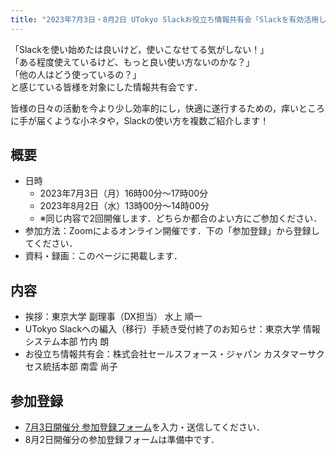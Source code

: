 ```yaml
---
title: "2023年7月3日・8月2日 UTokyo Slackお役立ち情報共有会「Slackを有効活用しよう！〜明日から使える小ネタをお見せします〜」"
---
```


「Slackを使い始めたは良いけど，使いこなせてる気がしない！」  
「ある程度使えているけど、もっと良い使い方ないのかな？」  
「他の人はどう使っているの？」  
と感じている皆様を対象にした情報共有会です．

皆様の日々の活動を今より少し効率的にし，快適に遂行するための，痒いところに手が届くような小ネタや，Slackの使い方を複数ご紹介します！

## 概要

- 日時
    - 2023年7月3日（月）16時00分～17時00分
    - 2023年8月2日（水）13時00分～14時00分
    - ※同じ内容で2回開催します．どちらか都合のよい方にご参加ください．
- 参加方法：Zoomによるオンライン開催です．下の「参加登録」から登録してください．
- 資料・録画：このページに掲載します．

## 内容

- 挨拶：東京大学 副理事（DX担当） 水上 順一
- UTokyo Slackへの編入（移行）手続き受付終了のお知らせ：東京大学 情報システム本部 竹内 朗
- お役立ち情報共有会：株式会社セールスフォース・ジャパン カスタマーサクセス統括本部 南雲 尚子

## 参加登録

- [7月3日開催分 参加登録フォーム](https://forms.gle/7rdmC5RNkGZn7CTm8)を入力・送信してください．
- 8月2日開催分の参加登録フォームは準備中です．
